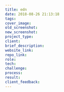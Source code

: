 ```yaml
---
title: edn
date: 2018-08-26 21:13:18
tags:
cover_image:
old_screenshot:
new_screenshot:
project_type:
client:
brief_description:
website_link:
repo_link:
role:
tech:
challenge:
process:
result:
client_feedback:
---
```

